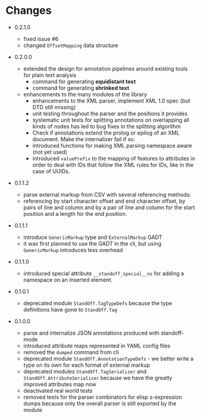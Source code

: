 # Changes #

- 0.2.1.0
  - fixed issue #6
  - changed `OffsetMapping` data structure

- 0.2.0.0
  - extended the design for annotation pipelines around existing tools
    for plain text analysis
	- command for generating **equidistant text**
	- command for generating **shrinked text**
  - enhancements to the many modules of the library
	- enhancements to the XML parser, implement XML 1.0 spec (but DTD
      still missing)
	- unit testing throughout the parser and the positions it provides
	- systematic unit tests for splitting annotations on overlapping
      all kinds of nodes has led to bug fixes in the splitting
      algorithm
    - Check if annotations extend the prolog or epilog of an XML
      document. Make the internalizer fail if so.
	- introduced functions for making XML parsing namespace aware (not
      yet used)
	- introduced `valuePrefix` to the mapping of features to
      attributes in order to deal with IDs that follow the XML rules
      for IDs, like in the case of UUIDs.

- 0.1.1.2
  - parse external markup from CSV with several referencing methods:
  - referencing by start character offset and end character offset,
	by pairs of line and column and by a pair of line and column for
	the start position and a length for the end position.

- 0.1.1.1
  - introduce `GenericMarkup` type and `ExternalMarkup` GADT
  - it was first planned to use the GADT in the cli, but using
    `GenericMarkup` introduces less overhead

- 0.1.1.0
  - introduced special attribute `__standoff_special__ns` for adding a
    namespace on an inserted element.

- 0.1.0.1
  - deprecated module `StandOff.TagTypeDefs` because the type
    definitions have gone to `StandOff.Tag`

- 0.1.0.0
  - parse and internalize JSON annotations produced with standoff-mode
  - introduced attribute maps represented in YAML config files
  - removed the `dumped` command from cli
  - deprecated module `StandOff.AnnotationTypeDefs` - we better write
    a type on its own for each format of external markup
  - deprecated modules `StandOff.TagSerializer` and
    `StandOff.AttributeSerializer` because we have the greatly
    improved attributes map now
  - deactivated real world tests
  - removed tests for the parser combinators for elisp s-expression
    dumps because only the overall parser is still exported by the
    module

